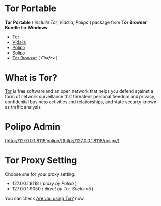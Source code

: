 # Tor Portable #

**Tor Portable** ( *include Tor, Vidalia, Polipo* ) package from **Tor Browser Bundle for Windows**.

- [Tor](https://www.torproject.org)
- [Vidalia](https://www.torproject.org/projects/vidalia.html.en "Vidalia is a cross-platform graphical controller for the Tor software, built using the Qt framework.")
- [Polipo](http://www.pps.univ-paris-diderot.fr/~jch/software/polipo/ "Polipo is a small and fast caching web proxy (a web cache, an HTTP proxy, a proxy server).")
- [Solipo](http://serennz.sakura.ne.jp/toybox/solipo/ "Solipo is GUI wrapper application for polipo on Windows.")
- [Tor Browser](https://www.torproject.org/projects/torbrowser.html.en "The Tor Browser Bundle lets you use Tor on Windows, Mac OS X, or Linux without needing to install any software.") ( *Firefox* )

# What is Tor? #

[Tor](https://www.torproject.org/ "Tor") is free software and an open network that helps you defend against a form of network surveillance that threatens personal freedom and privacy, confidential business activities and relationships, and state security known as traffic analysis 

# Polipo Admin #

[http://127.0.0.1:8118/polipo/](http://127.0.0.1:8118/polipo/)

# Tor Proxy Setting #

Choose one for your proxy setting.

- 127.0.0.1:8118 ( *proxy by Polipo* )
- 127.0.0.1:9050 ( *direct by Tor, Socks v5* )

You can check [Are you using Tor?](https://check.torproject.org/) now.
